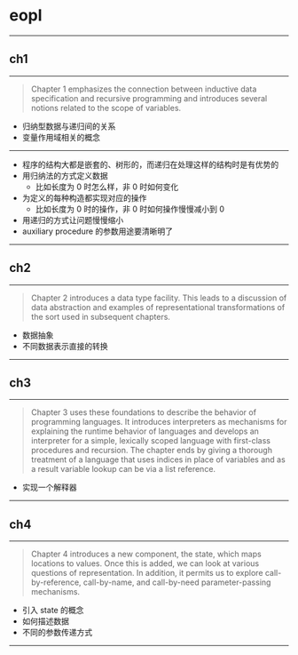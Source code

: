 # eopl

---

## ch1

---

> Chapter 1 emphasizes the connection between inductive data specification and
> recursive programming and introduces several notions related to the scope of
> variables.

- 归纳型数据与递归间的关系
- 变量作用域相关的概念

---

- 程序的结构大都是嵌套的、树形的，而递归在处理这样的结构时是有优势的
- 用归纳法的方式定义数据
    - 比如长度为 0 时怎么样，非 0 时如何变化
- 为定义的每种构造都实现对应的操作
    - 比如长度为 0 时的操作，非 0 时如何操作慢慢减小到 0
- 用递归的方式让问题慢慢缩小
- auxiliary procedure 的参数用途要清晰明了

---

## ch2

---

> Chapter 2 introduces a data type facility.
> This leads to a discussion of data abstraction and examples of
> representational transformations of the sort used in subsequent chapters.

- 数据抽象
- 不同数据表示直接的转换

---

## ch3

---

> Chapter 3 uses these foundations to describe the behavior of programming
> languages.
> It introduces interpreters as mechanisms for explaining the runtime behavior
> of languages and develops an interpreter for a simple, lexically scoped
> language with first-class procedures and recursion.
> The chapter ends by giving a thorough treatment of a language that uses
> indices in place of variables and as a result variable lookup can be via a
> list reference.

- 实现一个解释器

---

## ch4

---

> Chapter 4 introduces a new component, the state, which maps locations to
> values.
> Once this is added, we can look at various questions of representation.
> In addition, it permits us to explore call-by-reference, call-by-name, and
> call-by-need parameter-passing mechanisms.

- 引入 state 的概念
- 如何描述数据
- 不同的参数传递方式

---
